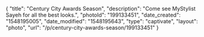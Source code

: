 {
    "title": "Century City Awards Season",
    "description": "Come see MyStylist Sayeh for all the best looks.",
    "photoId": "199133451",
    "date_created": "1548195005",
    "date_modified": "1548195643",
    "type": "captivate",
    "layout": "photo",
    "url": "\/p\/century-city-awards-season\/199133451"
}